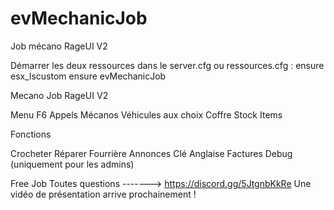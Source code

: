 # evMechanicJob

Job mécano RageUI V2

Démarrer les deux ressources dans le server.cfg ou ressources.cfg :
ensure esx_lscustom
ensure evMechanicJob


Mecano Job RageUI V2

 Menu F6
 Appels Mécanos
 Véhicules aux choix
 Coffre
 Stock Items

Fonctions

 Crocheter
 Réparer
 Fourrière
 Annonces
 Clé Anglaise
 Factures
 Debug (uniquement pour les admins)

Free Job 
Toutes questions -------> https://discord.gg/5JtgnbKkRe
Une vidéo de présentation arrive prochainement ! 
